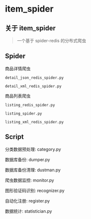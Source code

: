 # item_spider


## 关于 item_spider

> 一个基于 spider-redis 的分布式爬虫


## Spider

商品详情爬虫

    detail_json_redis_spider.py
    
    detail_xml_redis_spider.py

商品列表爬虫

    listing_redis_spider.py
    
    listing_spider.py
    
    listing_xml_redis_spider.py


## Script

分类数据预处理: category.py

数据库备份: dumper.py

数据库备份清理: dustman.py

爬虫数据监控: monitor.py

图形验证码识别: recognizer.py

自动化注册: register.py

数据统计: statistician.py
